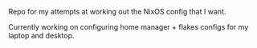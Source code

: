 Repo for my attempts at working out the NixOS config that I want.

Currently working on configuring home manager + flakes configs for my laptop and desktop.

